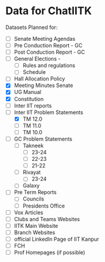 # Data for ChatIITK

Datasets Planned for:

- [ ] Senate Meeting Agendas  
- [ ] Pre Conduction Report - GC
- [ ] Post Conduction Report - GC
- [ ] General Elections -
	- [ ] Rules and regulations
	- [ ] Schedule
- [ ] Hall Allocation Policy
- [X] Meeting Minutes Senate
- [X] UG Manual
- [X] Constitution 
- [ ] Inter IIT reports
- [ ] Inter IIT Problem Statements
  - [X] TM 12.0
  - [ ] TM 11.0
  - [ ] TM 10.0
- [ ] GC Problem Statements
  - [ ] Takneek
    - [ ] 23-24
    - [ ] 22-23
    - [ ] 21-22
  - [ ] Rivayat
    - [ ] 23-24
  - [ ] Galaxy
  
- [ ] Pre Term Reports 
	- [ ] Councils 
	- [ ] Presidents Office

- [ ] Vox Articles
- [ ] Clubs and Teams Websites
- [ ] IITK Main Website
- [ ] Branch Websites
- [ ]  official LinkedIn Page of IIT Kanpur
- [ ] FCH 
- [ ] Prof Homepages (if possible)